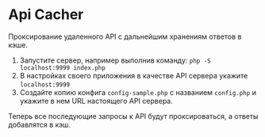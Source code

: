# Api Cacher

Проксирование удаленного API с дальнейшим хранениям ответов в кэше.

1. Запустите сервер, например выполнив команду: `php -S localhost:9999 index.php`
2. В настройках своего приложения в качестве API сервера укажите `localhost:9999`
3. Создайте копию конфига `config-sample.php` с названием `config.php` и укажите в нем URL настоящего API сервера.

Теперь все последующие запросы к API будут проксироваться, а ответы добавлятся в кэш.